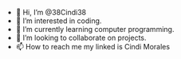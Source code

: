 - 👋 Hi, I’m @38Cindi38
- 👀 I’m interested in coding.
- 🌱 I’m currently learning computer programming.
- 💞️ I’m looking to collaborate on projects.
- 📫 How to reach me my linked is Cindi Morales

<!---
38Cindi38/38Cindi38 is a ✨ special ✨ repository because its `README.md` (this file) appears on your GitHub profile.
You can click the Preview link to take a look at your changes.
--->

